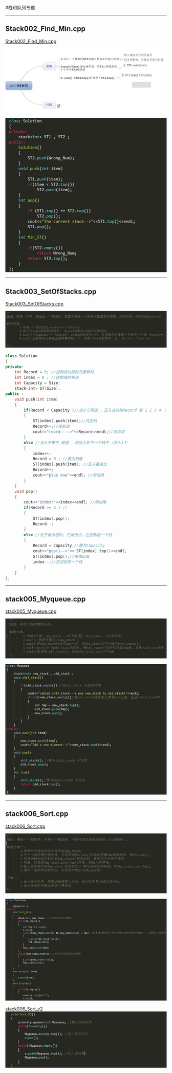 #栈和队列专题


----------
## Stack002_Find_Min.cpp ##
[Stack002_Find_Min.cpp][1]

![Stack002_Find_Min_xmind][2]

![Stack002_Find_Min_code][3]


----------
## Stack003_SetOfStacks.cpp ##
[Stack003_SetOfStacks.cpp][4]

![Solution_pic][5]


```c++
class Solution
{
private:
    int Record = 0; //控制栈内部的元素移动
    int index = 0 ; //控制栈的移动
    int Capacity = Size;
    stack<int> ST[Size];
public :
    void push(int item)
    {
        if(Record < Capacity )//当小于阈值 ，压入当前栈Record 取 1 2 3 4 ；压入Capacity-1个
        {
            ST[index].push(item);//先压栈
            Record++;//在前进
            cout<<"reord---->"<<Record<<endl;//测试用
        }
        else //当大于等于 阈值 ，则压入到下一个栈中 ;压入1个
        {
            index++;
            Record = 0 ; //置为初值
            ST[index].push(item); //压入最高位
            Record++;
            cout<<"plus one"<<endl; //测试用
        }
    }
    void pop()
    {
        cout<<"index:"<<index<<endl; //测试用
        if(Record >= 2 ) //
        {
            ST[index].pop();
            Record--;
        }
        else //处于最小值时，先弹出去，在回到前一个栈
        {
            Record = Capacity;//置为Capacity
            cout<<"pop()-->"<< ST[index].top()<<endl;
            ST[index].pop();//先弹出去
            index--;//在回到前一个栈
        }
    }
};
```


----------
## stack005_Myqueue.cpp ##

[stack005_Myqueue.cpp][6]

![stack005_Myqueue_solution][7]

![stack005_Myqueue_code][8]


----------
## stack006_Sort.cpp ##
[stack006_Sort.cpp][9]

![stack006_Sort_solution][10]

![stack006_Sort_code][11]

[stack006_Sort_v2][12]
![stack006_Sort_v2_code][13]


  [1]: https://github.com/waten1992/Cracking_The_Coding_Interview/blob/master/Stack_Queue/Stack002_Find_Min.cpp
  [2]: https://github.com/waten1992/Cracking_The_Coding_Interview/blob/master/Stack_Queue/Image/Stack002_Find_Min_Xmind.JPG
  [3]: https://github.com/waten1992/Cracking_The_Coding_Interview/blob/master/Stack_Queue/Image/Stack002_Find_Min_code.JPG
  [4]: https://github.com/waten1992/Cracking_The_Coding_Interview/blob/master/Stack_Queue/Stack003_SetOfStacks.cpp
  [5]: https://github.com/waten1992/Cracking_The_Coding_Interview/blob/master/Stack_Queue/Image/Stack003_SetOfStacks_Solution.JPG
  [6]: https://github.com/waten1992/Cracking_The_Coding_Interview/blob/master/Stack_Queue/stack005_Myqueue.cpp
  [7]: https://github.com/waten1992/Cracking_The_Coding_Interview/blob/master/Stack_Queue/Image/stack005_Myqueue_solution.JPG
  [8]: https://github.com/waten1992/Cracking_The_Coding_Interview/blob/master/Stack_Queue/Image/stack005_Myqueue_code.JPG
  [9]: https://github.com/waten1992/Cracking_The_Coding_Interview/blob/master/Stack_Queue/stack006_Sort.cpp
  [10]: https://github.com/waten1992/Cracking_The_Coding_Interview/blob/master/Stack_Queue/Image/stack006_Sort_solution.JPG
  [11]: https://github.com/waten1992/Cracking_The_Coding_Interview/blob/master/Stack_Queue/Image/stack006_Sort_code.JPG
  [12]: https://github.com/waten1992/Cracking_The_Coding_Interview/blob/master/Stack_Queue/stack006_Sort_v2.cpp
  [13]: https://github.com/waten1992/Cracking_The_Coding_Interview/blob/master/Stack_Queue/Image/stack006_Sort_v2_code.JPG
